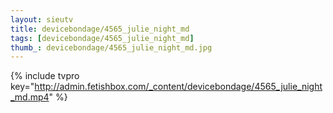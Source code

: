 ```yaml
--- 
layout: sieutv
title: devicebondage/4565_julie_night_md
tags: [devicebondage/4565_julie_night_md]
thumb_: devicebondage/4565_julie_night_md.jpg
---
```

{% include tvpro key="http://admin.fetishbox.com/_content/devicebondage/4565_julie_night_md.mp4" %} 
